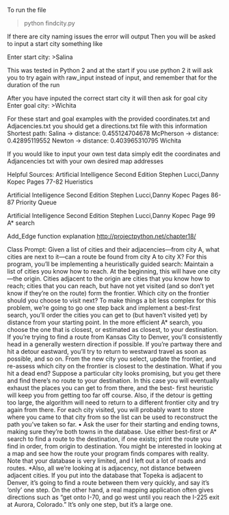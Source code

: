 To run the file

>python findcity.py

If there are city naming issues the error will output 
Then you will be asked to input a start city something like 

Enter start city: >Salina

This was tested in Python 2 and at the start if you use python 2 it will ask you to try again with raw_input instead of input, and remember that for the duration of the run

After you have inputed the correct start city it will then ask for goal city
Enter goal city: >Wichita 

For these start and goal examples with the provided coordinates.txt and Adjacencies.txt you should get a directions.txt file with this information
Shortest path:
Salina
 -> distance: 0.455124704678
McPherson
 -> distance: 0.42895119552
Newton
 -> distance: 0.403965310795
Wichita

If you would like to input your own test data simply edit the coordinates and Adjancencies txt with your own desired map addresses


Helpful Sources:
Artificial Intelligence Second Edition Stephen Lucci,Danny Kopec Pages 77-82 Hueristics 

Artificial Intelligence Second Edition Stephen Lucci,Danny Kopec Pages 86-87 Priority Queue

Artificial Intelligence Second Edition Stephen Lucci,Danny Kopec Page 99 A* search

Add_Edge function explanation http://projectpython.net/chapter18/

Class Prompt:
Given a list of cities and their adjacencies—from city A, what cities are next to it—can a route be found from city A to city X?
For this program, you’ll be implementing a heuristically guided search: Maintain a list of cities you know how to reach.
At the beginning, this will have one city—the origin. Cities adjacent to the origin are cities that you know how to reach; cities that you can reach, 
but have not yet visited (and so don’t yet know if they’re on the route) form the frontier. Which city on the frontier should you choose to visit next?
To make things a bit less complex for this problem, we’re going to go one step back and implement a best-first search, you’ll order the cities you can 
get to (but haven’t visited yet) by distance from your starting point. In the more efficient A* search, you choose the one that is closest, or estimated 
as closest, to your destination. If you’re trying to find a route from Kansas City to Denver, you’ll consistently head in a generally western direction 
if possible. If you’re partway there and hit a detour eastward, you’ll try to return to westward travel as soon as possible, and so on. From the new city 
you select, update the frontier, and re-assess which city on the frontier is closest to the destination. What if you hit a dead end? Suppose a particular 
city looks promising, but you get there and find there’s no route to your destination. In this case you will eventually exhaust the places you can get to 
from there, and the best- first heuristic will keep you from getting too far off course. Also, if the detour is getting too large, the algorithm will need 
to return to a different frontier city and try again from there. For each city visited, you will probably want to store where you came to that city from 
so the list can be used to reconstruct the path you’ve taken so far.
• Ask the user for their starting and ending towns, making sure they’re both towns in the database. Use either best-first or A* search to find a route to 
the destination, if one exists; print the route you find in order, from origin to destination. You might be interested in looking at a map and see how 
the route your program finds compares with reality. Note that your database is very limited, and I left out a lot of roads and routes. *Also, all we’re 
looking at is adjacency, not distance between adjacent cities. If you put into the database that Topeka is adjacent to Denver, it’s going to find a route 
between them very quickly, and say it’s ‘only’ one step. On the other hand, a real mapping application often gives directions such as “get onto I-70, and 
go west until you reach the I-225 exit at Aurora, Colorado.” It’s only one step, but it’s a large one.
